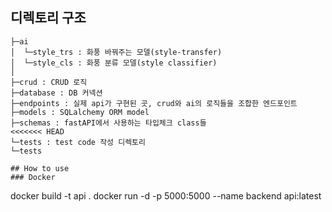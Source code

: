 ## 디렉토리 구조
```
├─ai
│  └─style_trs : 화풍 바꿔주는 모델(style-transfer)
│  └─style_cls : 화풍 분류 모델(style classifier)
│  
├─crud : CRUD 로직
├─database : DB 커넥션 
├─endpoints : 실제 api가 구현된 곳, crud와 ai의 로직들을 조합한 엔드포인트
├─models : SQLalchemy ORM model
├─schemas : fastAPI에서 사용하는 타입체크 class들
<<<<<<< HEAD
└─tests : test code 작성 디렉토리
└─tests

## How to use
### Docker
```
docker build -t api .
docker run -d -p 5000:5000 --name backend api:latest
```
